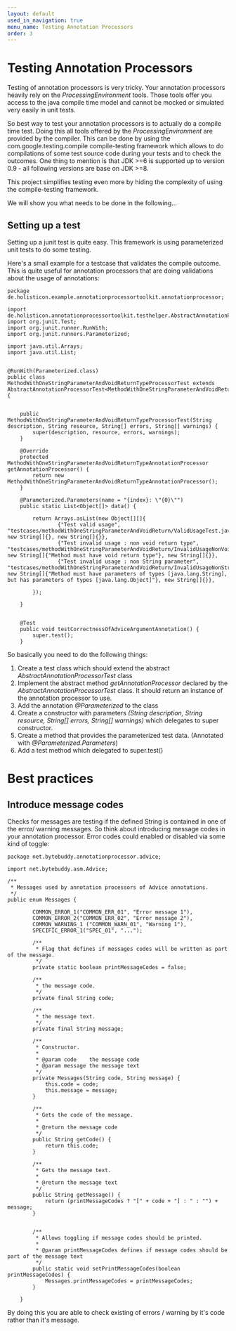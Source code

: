 ```yaml
---
layout: default
used_in_navigation: true
menu_name: Testing Annotation Processors
order: 3
---
```


# Testing Annotation Processors

Testing of annotation processors is very tricky. Your annotation processors heavily rely on the _ProcessingEnvironment_ tools.
Those tools offer you access to the java compile time model and cannot be mocked or simulated very easily in unit tests.

So best way to test your annotation processors is to actually do a compile time test. Doing this all tools offered by the _ProcessingEnvironment_ are provided by the compiler.
This can be done by using the com.google.testing.compile compile-testing framework which allows to do compilations of some test source code during your tests and to check the outcomes.
One thing to mention is that JDK >=6 is supported up to version 0.9 - all following versions are base on JDK >=8.

This project simplifies testing even more by hiding the complexity of using the compile-testing framework.

We will show you what needs to be done in the following...

## Setting up a test

Setting up a junit test is quite easy. This framework is using parameterized unit tests to do some testing.

Here's a small example for a testcase that validates the compile outcome. This is quite useful for annotation processors that are doing validations about the usage of annotations:

    package de.holisticon.example.annotationprocessortoolkit.annotationprocessor;

    import de.holisticon.annotationprocessortoolkit.testhelper.AbstractAnnotationProcessorTest;
    import org.junit.Test;
    import org.junit.runner.RunWith;
    import org.junit.runners.Parameterized;

    import java.util.Arrays;
    import java.util.List;


    @RunWith(Parameterized.class)
    public class MethodWithOneStringParameterAndVoidReturnTypeProcessorTest extends AbstractAnnotationProcessorTest<MethodWithOneStringParameterAndVoidReturnTypeAnnotationProcessor> {


        public MethodWithOneStringParameterAndVoidReturnTypeProcessorTest(String description, String resource, String[] errors, String[] warnings) {
            super(description, resource, errors, warnings);
        }

        @Override
        protected MethodWithOneStringParameterAndVoidReturnTypeAnnotationProcessor getAnnotationProcessor() {
            return new MethodWithOneStringParameterAndVoidReturnTypeAnnotationProcessor();
        }

        @Parameterized.Parameters(name = "{index}: \"{0}\"")
        public static List<Object[]> data() {

            return Arrays.asList(new Object[][]{
                    {"Test valid usage", "testcases/methodWithOneStringParameterAndVoidReturn/ValidUsageTest.java", new String[]{}, new String[]{}},
                    {"Test invalid usage : non void return type", "testcases/methodWithOneStringParameterAndVoidReturn/InvalidUsageNonVoidReturnType.java", new String[]{"Method must have void return type"}, new String[]{}},
                    {"Test invalid usage : non String parameter", "testcases/methodWithOneStringParameterAndVoidReturn/InvalidUsageNonStringParameter.java", new String[]{"Method must have parameters of types [java.lang.String], but has parameters of types [java.lang.Object]"}, new String[]{}},

            });

        }


        @Test
        public void testCorrectnessOfAdviceArgumentAnnotation() {
            super.test();
        }

So basically you need to do the following things:

1. Create a test class which should extend the abstract _AbstractAnnotationProcessorTest<YourAnnotationPracessor>_ class
2. Implement the abstract method _getAnnotationProcessor_ declared by the  _AbstractAnnotationProcessorTest<YourAnnotationPracessor>_ class. It should return an instance of the annotation processor to use.
3. Add the annotation _@Parameterized_ to the class
4. Create a constructor with parameters _(String description, String resource, String[] errors, String[] warnings)_ which delegates to super constructor.
5. Create a method that provides the parameterized test data. (Annotated with _@Parameterized.Parameters_)
6. Add a test method which delegated to super.test()

# Best practices

## Introduce message codes
Checks for messages are testing if the defined String is contained in one of the error/ warning messages.
So think about introducing message codes in your annotation processor.
Error codes could enabled or disabled via some kind of toggle:

    package net.bytebuddy.annotationprocessor.advice;

    import net.bytebuddy.asm.Advice;

    /**
     * Messages used by annotation processors of Advice annotations.
     */
    public enum Messages {

            COMMON_ERROR_1("COMMON_ERR_01", "Error message 1"),
            COMMON_ERROR_2("COMMON_ERR_02", "Error message 2"),
            COMMON_WARNING_1 ("COMMON_WARN_01", "Warning 1"),
            SPECIFIC_ERROR_1("SPEC_01", "...");

            /**
             * Flag that defines if messages codes will be written as part of the message.
             */
            private static boolean printMessageCodes = false;

            /**
             * the message code.
             */
            private final String code;

            /**
             * the message text.
             */
            private final String message;

            /**
             * Constructor.
             *
             * @param code    the message code
             * @param message the message text
             */
            private Messages(String code, String message) {
                this.code = code;
                this.message = message;
            }

            /**
             * Gets the code of the message.
             *
             * @return the message code
             */
            public String getCode() {
                return this.code;
            }

            /**
             * Gets the message text.
             *
             * @return the message text
             */
            public String getMessage() {
                return (printMessageCodes ? "[" + code + "] : " : "") + message;
            }


            /**
             * Allows toggling if message codes should be printed.
             *
             * @param printMessageCodes defines if message codes should be part of the message text
             */
            public static void setPrintMessageCodes(boolean printMessageCodes) {
                Messages.printMessageCodes = printMessageCodes;
            }

        }

By doing this you are able to check existing of errors / warning by it's code rather than it's message.